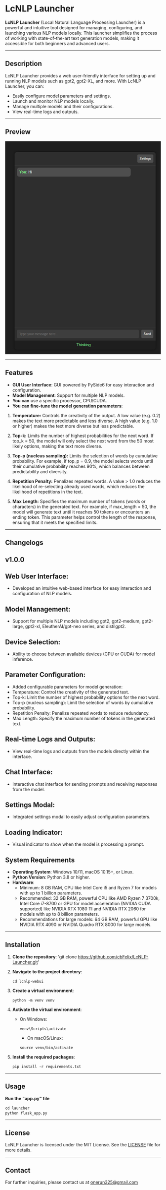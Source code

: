 # LcNLP Launcher

**LcNLP Launcher** (Local Natural Language Processing Launcher) is a powerful and intuitive tool designed for managing, configuring, and launching various NLP models locally. This launcher simplifies the process of working with state-of-the-art text generation models, making it accessible for both beginners and advanced users.

---

## Description

LcNLP Launcher provides a web user-friendly interface for setting up and running NLP models such as gpt2, gpt2-XL, and more. With LcNLP Launcher, you can:

- Easily configure model parameters and settings.
- Launch and monitor NLP models locally.
- Manage multiple models and their configurations.
- View real-time logs and outputs.

---

## Preview

![review1](launcher/assets/preview/p1.png)

---

## Features

- **GUI User Interface**: GUI powered by PySide6 for easy interaction and configuration.
- **Model Management**: Support for multiple NLP models.
- **You can** use a specific processor, CPU/CUDA.
- **You can fine-tune the model generation parameters**: 
1. **Temperature:** Controls the creativity of the output. A low value (e.g. 0.2) makes the text more predictable and less diverse. A high value (e.g. 1.0 or higher) makes the text more diverse but less predictable.

2. **Top-k:** Limits the number of highest probabilities for the next word. If top_k = 50, the model will only select the next word from the 50 most likely options, making the text more diverse.

3. **Top-p (nucleus sampling):** Limits the selection of words by cumulative probability. For example, if top_p = 0.9, the model selects words until their cumulative probability reaches 90%, which balances between predictability and diversity.

4. **Repetition Penalty:** Penalizes repeated words. A value > 1.0 reduces the likelihood of re-selecting already used words, which reduces the likelihood of repetitions in the text. 

5. **Max Length:** Specifies the maximum number of tokens (words or characters) in the generated text. For example, if max_length = 50, the model will generate text until it reaches 50 tokens or encounters an ending token. This parameter helps control the length of the response, ensuring that it meets the specified limits. 

---

## Changelogs

## v1.0.0

## Web User Interface:

- Developed an intuitive web-based interface for easy interaction and configuration of NLP models.
## Model Management:

- Support for multiple NLP models including gpt2, gpt2-medium, gpt2-large, gpt2-xl, EleutherAI/gpt-neo series, and distilgpt2.
## Device Selection:

- Ability to choose between available devices (CPU or CUDA) for model inference.
## Parameter Configuration:

- Added configurable parameters for model generation:
- Temperature: Control the creativity of the generated text.
- Top-k: Limit the number of highest probability options for the next word.
- Top-p (nucleus sampling): Limit the selection of words by cumulative probability.
- Repetition Penalty: Penalize repeated words to reduce redundancy.
- Max Length: Specify the maximum number of tokens in the generated text.
## Real-time Logs and Outputs:

- View real-time logs and outputs from the models directly within the interface.
## Chat Interface:

- Interactive chat interface for sending prompts and receiving responses from the model.
## Settings Modal:

- Integrated settings modal to easily adjust configuration parameters.
## Loading Indicator:

- Visual indicator to show when the model is processing a prompt.

## System Requirements

- **Operating System**: Windows 10/11, macOS 10.15+, or Linux.
- **Python Version**: Python 3.8 or higher.
- **Hardware**: 
  - Minimum: 8 GB RAM, CPU like Intel Core i5 and Ryzen 7 for models with up to 1 billion parameters.
  - Recommended: 32 GB RAM, powerful CPU like AMD Ryzen 7 3700k, Intel Core i7-8700 or GPU for model acceleration (NVIDIA CUDA supported) like NVIDIA RTX 1080 TI and NVIDIA RTX 2060 for models with up to 8 billion parameters.
  - Recommendations for large models: 64 GB RAM, powerful GPU like NVIDIA RTX 4090 or NVIDIA Quadro RTX 8000 for large models.

---

## Installation

1. **Clone the repository**:
   'git clone https://github.com/cbFelix/LcNLP-Launcher.git'

2. **Navigate to the project directory**:
   ```commandline
   cd lcnlp-webui
   ```

3. **Create a virtual environment**:
   ```commandline
   python -m venv venv
   ```

4. **Activate the virtual environment**:
   - On Windows: 
     ```commandline
     venv\Scripts\activate
     ```
     - On macOS/Linux:
     ```commandline
     source venv/bin/activate
     ```

5. **Install the required packages**:
   ```commandline
   pip install -r requirements.txt
   ```
   
---

## Usage

**Run the "app.py" file**
```commandline
cd launcher
python flask_app.py
```

---

## License

LcNLP Launcher is licensed under the MIT License. See the [LICENSE](LICENSE) file for more details.

---

## Contact

For further inquiries, please contact us at onerun325@gmail.com